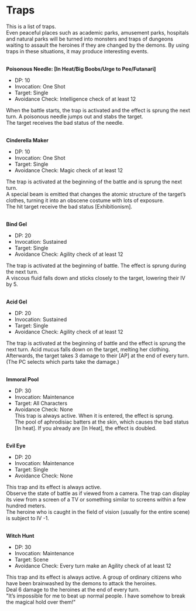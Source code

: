 # Traps

This is a list of traps.
\
Even peaceful places such as academic parks, amusement parks, hospitals and natural parks will be turned into monsters and traps of dungeons waiting to assault the heroines if they are changed by the demons. By using traps in these situations, it may produce interesting events. 

\
**Poisonous Needle: [In Heat/Big Boobs/Urge to Pee/Futanari]**
* DP: 10
* Invocation: One Shot
* Target: Single
* Avoidance Check: Intelligence check of at least 12

When the battle starts, the trap is activated and the effect is sprung the next turn. A poisonous needle jumps out and stabs the target. 
\
The target receives the bad status of the needle.

\
**Cinderella Maker**
* DP: 10
* Invocation: One Shot
* Target: Single
* Avoidance Check: Magic check of at least 12

The trap is activated at the beginning of the battle and is sprung the next turn. 
\
A special beam is emitted that changes the atomic structure of the target’s clothes, turning it into an obscene costume with lots of exposure. 
\
The hit target receive the bad status [Exhibitionism].

\
**Bind Gel**
* DP: 20
* Invocation: Sustained
* Target: Single
* Avoidance Check: Agility check of at least 12

The trap is activated at the beginning of battle. The effect is sprung during the next turn. 
\
A viscous fluid falls down and sticks closely to the target, lowering their IV by 5.

\
**Acid Gel**
* DP: 20
* Invocation: Sustained
* Target: Single
* Avoidance Check: Agility check of at least 12

The trap is activated at the beginning of battle and the effect is sprung the next turn. Acid mucus falls down on the target, melting her clothing. 
\
Afterwards, the target takes 3 damage to their [AP] at the end of every turn. (The PC selects which parts take the damage.)

\
**Immoral Pool**
* DP: 30
* Invocation: Maintenance
* Target: All Characters
* Avoidance Check: None
\
This trap is always active. When it is entered, the effect is sprung. 
\
The pool of aphrodisiac batters at the skin, which causes the bad status [In heat]. If you already are [In Heat], the effect is doubled.

\
**Evil Eye**
* DP: 20
* Invocation: Maintenance
* Target: Single
* Avoidance Check: None

This trap and its effect is always active. 
\
Observe the state of battle as if viewed from a camera. The trap can display its view from a screen of a TV or something similar to screens within a few hundred meters. 
\
The heroine who is caught in the field of vision (usually for the entire scene) is subject to IV -1.

\
**Witch Hunt**
* DP: 30
* Invocation: Maintenance
* Target: Scene
* Avoidance Check: Every turn make an Agility check of at least 12

This trap and its effect is always active. A group of ordinary citizens who have been brainwashed by the demons to attack the heroines. 
\
Deal 6 damage to the heroines at the end of every turn.
\
"It’s impossible for me to beat up normal people. I have somehow to break the magical hold over them!"

